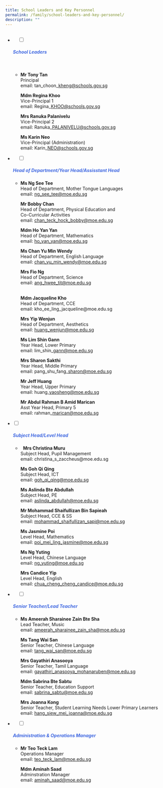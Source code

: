 ```yaml
---
title: School Leaders and Key Personnel
permalink: /family/school-leaders-and-key-personnel/
description: ""
---
```

<ul class="jekyllcodex_accordion">
  <li>
    <input type="checkbox" id="accordion1">
		<label for="accordion1"><h5 style="color:RoyalBlue">School Leaders</h5></label>

    <div>
<ul>
<li>
	
<b>Mr Tony Tan</b><br>Principal<br>email: 
	tan\_choon\_kheng@schools.gov.sg<br>
	
<b>Mdm Regina Khoo</b><br>Vice-Principal 1<br>  email: Regina\_KHOO@schools.gov.sg<br>
	
<b>Mrs Ranuka Palanivelu</b><br>  Vice-Principal 2<br>email: Ranuka\_PALANIVELU@schools.gov.sg<br>
	
<b>Ms Karin Neo</b><br>
Vice-Principal (Administration)<br>email: Karin\_NEO@schools.gov.sg</li>
			</ul>
		</div>
</li>	
	
<li>
    <input type="checkbox" id="accordion2">
    <label for="accordion2"><h5 style="color:RoyalBlue">Head of Department/Year Head/Assisstant Head</h5></label>
	<div>
		<ul>
			<li>
		
<b>Ms Ng See Tee</b><br>Head of Department, Mother Tongue Languages<br>email: ng_see_tee@moe.edu.sg<br>
				
<b>Mr Bobby Chan</b><br>Head of Department, Physical Education and  
Co-Curricular Activities <br>email: chan_teck_hock_bobby@moe.edu.sg
<br>

<b>Mdm Ho Yan Yan</b><br>Head of Department, Mathematics<br> email: ho_yan_yan@moe.edu.sg<br>
				
<b>Ms Chan Yu Min Wendy</b><br>   Head of Department, English Language<br>email: chan_yu_min_wendy@moe.edu.sg<br>
				
<b>Mrs Fio Ng</b><br>Head of Department, Science <br> 
email: ang_hwee_tit@moe.edu.sg
				
<br>
<b>Mdm Jacqueline Kho</b><br>   
Head of Department, CCE<br>email: kho_ee_ling_jacqueline@moe.edu.sg<br>
				
<b>Mrs Yip Wenjun</b><br> 
Head of Department, Aesthetics<br> 
email: huang_wenjun@moe.edu.sg<br>

<b>Ms Lim Shin Gann</b><br> Year Head, Lower Primary<br>  email: lim\_shin\_gann@moe.edu.sg
<br>
				
<b>Mrs Sharon Sakthi</b><br>Year Head, Middle Primary<br>email: pang\_shu\_fang\_sharon@moe.edu.sg
<br>

<b>Mr Jeff Huang</b><br>Year Head, Upper Primary<br>email: huang\_yaosheng@moe.edu.sg
<br>
				
<b>Mr Abdul Rahman B Amid Marican</b><br>Asst Year Head, Primary 5<br>email: rahman\_marican@moe.edu.sg</li>
			</ul>
		</div>
		</li>
	
<li>
				<input type="checkbox" id="accordion3">
				<label for="accordion3"><h5 style="color:RoyalBlue">Subject Head/Level Head</h5></label>
	<div>
		<ul>
			<li> 
<b>Mrs Christina Muru</b><br> 
Subject Head, Pupil Management<br> email: christina_s_zaccheus@moe.edu.sg
<br>
				
<b>Ms Goh Qi Qing</b><br>  Subject Head, ICT<br>  email: goh_qi_qing@moe.edu.sg<br>
				
<b>Ms Aslinda Bte Abdullah</b><br>Subject Head, PE<br>  email: aslinda_abdullah@moe.edu.sg<br>
				
<b>Mr Mohammad Shaifullizan Bin Sapieah</b><br>  Subject Head, CCE & SS<br>email: mohammad_shaifullizan_sapi@moe.edu.sg<br>
				
<b>Ms Jasmine Poi</b><br>Level Head, Mathematics<br>  email: poi_mei_ling_jasmine@moe.edu.sg<br>
				
<b>Ms Ng Yuting</b><br>Level Head, Chinese Language<br>
email: ng_yuting@moe.edu.sg<br>
				
<b>Mrs Candice Yip</b><br>Level Head, English<br>email: chua_cheng_cheng_candice@moe.edu.sg</li>
			</ul>
		</div>
		</li>
	
<li>
    <input type="checkbox" id="accordion4">
    <label for="accordion4"><h5 style="color:RoyalBlue">Senior Teacher/Lead Teacher</h5></label>
	<div>
		<ul>
			<li>
	
<b>Ms Ameerah Sharainee Zain Bte Sha</b><br>Lead Teacher, Music<br>email: ameerah_sharainee_zain_sha@moe.edu.sg<br>
	
<b>Ms Tang Wai San</b><br>Senior Teacher, Chinese Language<br>  email: tang_wai_san@moe.edu.sg<br>
				
<b>Mrs Gayathiri Anasooya</b><br>Senior Teacher, Tamil Language<br>email: gayathiri_anasooya_mohanaruben@moe.edu.sg<br>
				
<b>Mdm Sabrina Bte Sabtu</b><br>Senior Teacher, Education Support<br>email: sabrina_sabtu@moe.edu.sg<br>
				
<b>Mrs Joanna Kong</b><br>Senior Teacher, Student Learning Needs Lower Primary Learners<br>email: hang_siew_mei_joanna@moe.edu.sg</li>
			</ul>
		</div>
		</li>
	
<li>
    <input type="checkbox" id="accordion5">
    <label for="accordion5"><h5 style="color:RoyalBlue">Administration & Operations Manager</h5></label>
	<div>
		<ul>
			<li>	
				
<b>Mr Teo Teck Lam</b><br>Operations Manager<br>email: teo_teck_lam@moe.edu.sg
<br>
				
<b>Mdm Aminah Saad</b><br>Adminstration Manager<br>email: aminah_saad@moe.edu.sg</li>
			</ul>
		</div>
		</li>
	